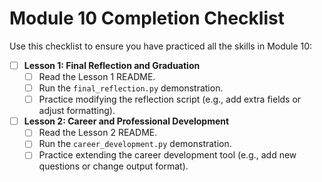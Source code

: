 # Module 10 Completion Checklist

Use this checklist to ensure you have practiced all the skills in Module 10:

- [ ] **Lesson 1: Final Reflection and Graduation**
  - [ ] Read the Lesson 1 README.
  - [ ] Run the `final_reflection.py` demonstration.
  - [ ] Practice modifying the reflection script (e.g., add extra fields or adjust formatting).
- [ ] **Lesson 2: Career and Professional Development**
  - [ ] Read the Lesson 2 README.
  - [ ] Run the `career_development.py` demonstration.
  - [ ] Practice extending the career development tool (e.g., add new questions or change output format).